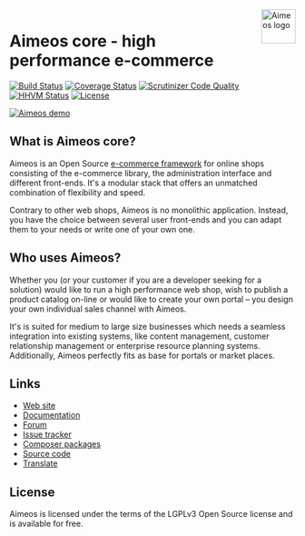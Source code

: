 <a href="https://aimeos.org/">
    <img src="https://aimeos.org/fileadmin/template/icons/logo.png" alt="Aimeos logo" title="Aimeos" align="right" height="60" />
</a>

# Aimeos core - high performance e-commerce

[![Build Status](https://travis-ci.org/aimeos/aimeos-core.png?branch=master)](https://travis-ci.org/aimeos/aimeos-core)
[![Coverage Status](https://coveralls.io/repos/aimeos/aimeos-core/badge.svg?branch=master)](https://coveralls.io/r/aimeos/aimeos-core?branch=master)
[![Scrutinizer Code Quality](https://scrutinizer-ci.com/g/aimeos/aimeos-core/badges/quality-score.png?b=master)](https://scrutinizer-ci.com/g/aimeos/aimeos-core/?branch=master)
[![HHVM Status](http://hhvm.h4cc.de/badge/aimeos/aimeos-core.svg)](http://hhvm.h4cc.de/package/aimeos/aimeos-core)
[![License](https://poser.pugx.org/aimeos/aimeos-core/license.svg)](https://packagist.org/packages/aimeos/aimeos-core)

[![Aimeos demo](https://aimeos.org/fileadmin/user_upload/demo.jpg)](http://demo.aimeos.org/)

## What is Aimeos core?

Aimeos is an Open Source
<a href="https://aimeos.org/tips/ecommerce-framework/">e-commerce framework</a>
for online shops consisting of the e-commerce library, the administration interface
and different front-ends. It's a modular stack that offers an unmatched combination
of flexibility and speed.

Contrary to other web shops, Aimeos is no monolithic application. Instead, you
have the choice between several user front-ends and you can adapt them to your
needs or write one of your own one.

## Who uses Aimeos?

Whether you (or your customer if you are a developer seeking for a solution)
would like to run a high performance web shop, wish to publish a product catalog
on-line or would like to create your own portal – you design your own individual
sales channel with Aimeos.

It's is suited for medium to large size businesses which needs a seamless
integration into existing systems, like content management, customer relationship
management or enterprise resource planning systems. Additionally, Aimeos perfectly
fits as base for portals or market places.

## Links

* [Web site](https://aimeos.org/)
* [Documentation](https://aimeos.org/docs/)
* [Forum](https://aimeos.org/help/)
* [Issue tracker](https://github.com/aimeos/aimeos-core/issues)
* [Composer packages](https://packagist.org/packages/aimeos/aimeos-core)
* [Source code](https://github.com/aimeos/aimeos-core)
* [Translate](https://www.transifex.com/projects/p/aimeos-core/)

## License

Aimeos is licensed under the terms of the LGPLv3 Open Source license and is available for free.
